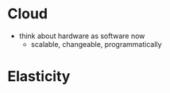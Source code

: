 # Cloud
- think about hardware as software now
  - scalable, changeable, programmatically

# Elasticity 